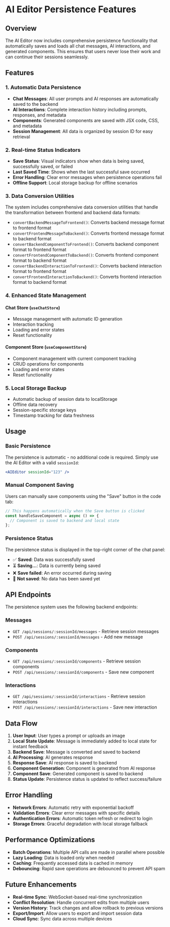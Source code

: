 # AI Editor Persistence Features

## Overview

The AI Editor now includes comprehensive persistence functionality that automatically saves and loads all chat messages, AI interactions, and generated components. This ensures that users never lose their work and can continue their sessions seamlessly.

## Features

### 1. Automatic Data Persistence

- **Chat Messages**: All user prompts and AI responses are automatically saved to the backend
- **AI Interactions**: Complete interaction history including prompts, responses, and metadata
- **Components**: Generated components are saved with JSX code, CSS, and metadata
- **Session Management**: All data is organized by session ID for easy retrieval

### 2. Real-time Status Indicators

- **Save Status**: Visual indicators show when data is being saved, successfully saved, or failed
- **Last Saved Time**: Shows when the last successful save occurred
- **Error Handling**: Clear error messages when persistence operations fail
- **Offline Support**: Local storage backup for offline scenarios

### 3. Data Conversion Utilities

The system includes comprehensive data conversion utilities that handle the transformation between frontend and backend data formats:

- `convertBackendMessageToFrontend()`: Converts backend message format to frontend format
- `convertFrontendMessageToBackend()`: Converts frontend message format to backend format
- `convertBackendComponentToFrontend()`: Converts backend component format to frontend format
- `convertFrontendComponentToBackend()`: Converts frontend component format to backend format
- `convertBackendInteractionToFrontend()`: Converts backend interaction format to frontend format
- `convertFrontendInteractionToBackend()`: Converts frontend interaction format to backend format

### 4. Enhanced State Management

#### Chat Store (`useChatStore`)
- Message management with automatic ID generation
- Interaction tracking
- Loading and error states
- Reset functionality

#### Component Store (`useComponentStore`)
- Component management with current component tracking
- CRUD operations for components
- Loading and error states
- Reset functionality

### 5. Local Storage Backup

- Automatic backup of session data to localStorage
- Offline data recovery
- Session-specific storage keys
- Timestamp tracking for data freshness

## Usage

### Basic Persistence

The persistence is automatic - no additional code is required. Simply use the AI Editor with a valid `sessionId`:

```jsx
<AIEditor sessionId="123" />
```

### Manual Component Saving

Users can manually save components using the "Save" button in the code tab:

```jsx
// This happens automatically when the Save button is clicked
const handleSaveComponent = async () => {
  // Component is saved to backend and local state
};
```

### Persistence Status

The persistence status is displayed in the top-right corner of the chat panel:

- ✅ **Saved**: Data was successfully saved
- ⏳ **Saving...**: Data is currently being saved
- ❌ **Save failed**: An error occurred during saving
- 💾 **Not saved**: No data has been saved yet

## API Endpoints

The persistence system uses the following backend endpoints:

### Messages
- `GET /api/sessions/:sessionId/messages` - Retrieve session messages
- `POST /api/sessions/:sessionId/messages` - Add new message

### Components
- `GET /api/sessions/:sessionId/components` - Retrieve session components
- `POST /api/sessions/:sessionId/components` - Save new component

### Interactions
- `GET /api/sessions/:sessionId/interactions` - Retrieve session interactions
- `POST /api/sessions/:sessionId/interactions` - Save new interaction

## Data Flow

1. **User Input**: User types a prompt or uploads an image
2. **Local State Update**: Message is immediately added to local state for instant feedback
3. **Backend Save**: Message is converted and saved to backend
4. **AI Processing**: AI generates response
5. **Response Save**: AI response is saved to backend
6. **Component Generation**: Component is generated from AI response
7. **Component Save**: Generated component is saved to backend
8. **Status Update**: Persistence status is updated to reflect success/failure

## Error Handling

- **Network Errors**: Automatic retry with exponential backoff
- **Validation Errors**: Clear error messages with specific details
- **Authentication Errors**: Automatic token refresh or redirect to login
- **Storage Errors**: Graceful degradation with local storage fallback

## Performance Optimizations

- **Batch Operations**: Multiple API calls are made in parallel where possible
- **Lazy Loading**: Data is loaded only when needed
- **Caching**: Frequently accessed data is cached in memory
- **Debouncing**: Rapid save operations are debounced to prevent API spam

## Future Enhancements

- **Real-time Sync**: WebSocket-based real-time synchronization
- **Conflict Resolution**: Handle concurrent edits from multiple users
- **Version History**: Track changes and allow rollback to previous versions
- **Export/Import**: Allow users to export and import session data
- **Cloud Sync**: Sync data across multiple devices





